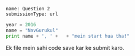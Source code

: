 ```ngMeta
name: Question 2
submissionType: url
```

```python
year = 2016
name = "NavGurukul"
print name + ', ' +   + "mein start hua tha!"
```

Ek file mein sahi code save kar ke submit karo.
